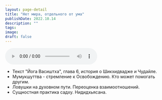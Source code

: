 ```yaml
---
layout: page-detail
title: "Нет мира, отдельного от ума"
publishDate: 2022.10.14
description: ""
tags:
image:
draft: false
---
```


<audio title="2022.10.14 - Нет мира, отдельного от ума.mp3" src="https://filer-api.advayta.org/v1.0/public/files/75258" controls=""></audio>

* Текст "Йога Васиштха", глава 6, история о Шикхидвадже и Чудайле.
* Мумукшуттва - стремление к Освобождению. Кто может помогать другим.
* Ловушки на духовном пути. Переоценка взаимоотношений.
* Сущностная практика садху. Нидидхьясана.

  
